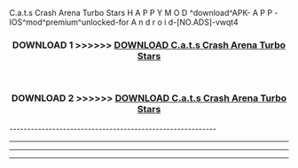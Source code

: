  C.a.t.s Crash Arena Turbo Stars  H A P P Y M O D ^download^APK- A P P -IOS^mod^premium^unlocked-for A n d r o i d-[NO.ADS]-vwqt4



<div align="center">

<h3>DOWNLOAD 1 >>>>>> <a href="https://en-mod.web.app/?en= C.a.t.s Crash Arena Turbo Stars ">DOWNLOAD C.a.t.s Crash Arena Turbo Stars  </a></h3><br>

<h3>DOWNLOAD 2 >>>>>> <a href="https://en-mod.web.app/?en= C.a.t.s Crash Arena Turbo Stars ">DOWNLOAD C.a.t.s Crash Arena Turbo Stars  </a></h3>

</div>
----------------------------------------------------------

----------------------------------------------------------

----------------------------------------------------------

----------------------------------------------------------



